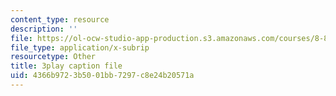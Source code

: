 ```yaml
---
content_type: resource
description: ''
file: https://ol-ocw-studio-app-production.s3.amazonaws.com/courses/8-851-effective-field-theory-spring-2013/4366b9723b5001bb7297c8e24b20571a_6PrAW28eUpE.srt
file_type: application/x-subrip
resourcetype: Other
title: 3play caption file
uid: 4366b972-3b50-01bb-7297-c8e24b20571a
---
```

